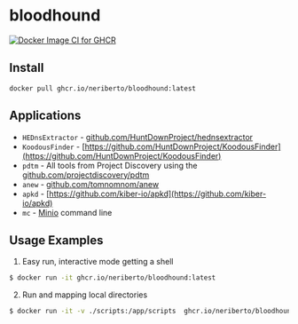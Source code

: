 # bloodhound

[![Docker Image CI for GHCR](https://github.com/neriberto/bloodhound/actions/workflows/publish-ghcr.yaml/badge.svg)](https://github.com/neriberto/bloodhound/actions/workflows/publish-ghcr.yaml)


## Install

```
docker pull ghcr.io/neriberto/bloodhound:latest
```

## Applications

* `HEDnsExtractor` - [github.com/HuntDownProject/hednsextractor](https://github.com/HuntDownProject/hednsextractor)
* `KoodousFinder` - [https://github.com/HuntDownProject/KoodousFinder](https://github.com/HuntDownProject/KoodousFinder)
* `pdtm` - All tools from Project Discovery using the [github.com/projectdiscovery/pdtm](https://github.com/projectdiscovery/pdtm)
* `anew` - [github.com/tomnomnom/anew](https://github.com/tomnomnom/anew)
* `apkd` - [https://github.com/kiber-io/apkd](https://github.com/kiber-io/apkd)
* `mc` - [Minio](https://min.io/) command line

## Usage Examples

1. Easy run, interactive mode getting a shell

```bash
$ docker run -it ghcr.io/neriberto/bloodhound:latest
```

2. Run and mapping local directories

```bash
$ docker run -it -v ./scripts:/app/scripts  ghcr.io/neriberto/bloodhound:latest
```